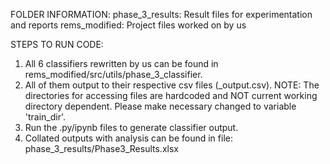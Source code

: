 FOLDER INFORMATION:
phase_3_results:		Result files for experimentation and reports
rems_modified:		Project files worked on by us

STEPS TO RUN CODE:
1. All 6 classifiers rewritten by us can be found in rems_modified/src/utils/phase_3_classifier.
2. All of them output to their respective csv files (<classifier>_output.csv).
NOTE: The directories for accessing files are hardcoded and NOT current working directory dependent. Please make necessary changed to variable 'train_dir'.
3. Run the <classifier>.py/ipynb files to generate classifier output.
4. Collated outputs with analysis can be found in file: phase_3_results/Phase3_Results.xlsx